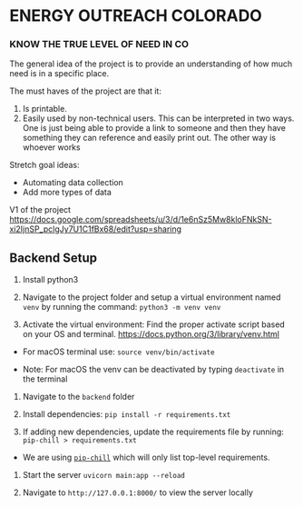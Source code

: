 # ENERGY OUTREACH COLORADO
### KNOW THE TRUE LEVEL OF NEED IN CO

The general idea of the project is to provide an understanding of how much need is in a specific place.

The must haves of the project are that it:

1. Is printable. 
2. Easily used by non-technical users. This can be interpreted in two ways. One is just being able to provide a link to someone and then they have something they can reference and easily print out. The other way is whoever works

Stretch goal ideas:
* Automating data collection
* Add more types of data

V1 of the project
https://docs.google.com/spreadsheets/u/3/d/1e6nSz5Mw8kloFNkSN-xi2IjnSP_pclgJy7U1C1fBx68/edit?usp=sharing

## Backend Setup
1. Install python3

1. Navigate to the project folder and setup a virtual environment named `venv` by running the command:
`python3 -m venv venv`

1. Activate the virtual environment:
Find the proper activate script based on your OS and terminal.  https://docs.python.org/3/library/venv.html

- For macOS terminal use: `source venv/bin/activate`

- Note: For macOS the venv can be deactivated by typing `deactivate` in the terminal

1. Navigate to the `backend` folder

1. Install dependencies:
`pip install -r requirements.txt`

1. If adding new dependencies, update the requirements file by running:
`pip-chill > requirements.txt`

- We are using [`pip-chill`](https://pypi.org/project/pip-chill/) which will only list top-level requirements.

1. Start the server
`uvicorn main:app --reload`

1. Navigate to `http://127.0.0.1:8000/` to view the server locally
